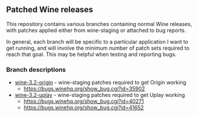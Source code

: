 ## Patched Wine releases ##

This repository contains various branches containing normal Wine
releases, with patches applied either from wine-staging or attached to
bug reports.

In general, each branch will be specific to a particular application I
want to get running, and will involve the minimum number of patch sets
required to reach that goal. This may be helpful when testing and
reporting bugs.


### Branch descriptions ###

 * [wine-3.2-origin](https://github.com/boltronics/wine/tree/wine-3.2-origin) -
   wine-staging patches required to get Origin working
   * https://bugs.winehq.org/show_bug.cgi?id=35902
 * [wine-3.2-uplay](https://github.com/boltronics/wine/tree/wine-3.2-uplay) -
   wine-staging patches required to get Uplay working
   * https://bugs.winehq.org/show_bug.cgi?id=40271
   * https://bugs.winehq.org/show_bug.cgi?id=41652
